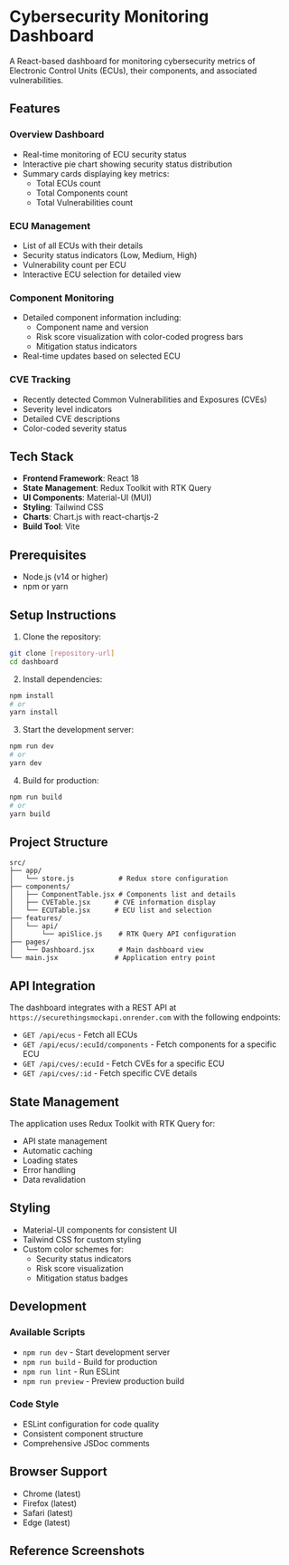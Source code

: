 # Cybersecurity Monitoring Dashboard

A React-based dashboard for monitoring cybersecurity metrics of Electronic Control Units (ECUs), their components, and associated vulnerabilities.

## Features

### Overview Dashboard
- Real-time monitoring of ECU security status
- Interactive pie chart showing security status distribution
- Summary cards displaying key metrics:
  - Total ECUs count
  - Total Components count
  - Total Vulnerabilities count

### ECU Management
- List of all ECUs with their details
- Security status indicators (Low, Medium, High)
- Vulnerability count per ECU
- Interactive ECU selection for detailed view

### Component Monitoring
- Detailed component information including:
  - Component name and version
  - Risk score visualization with color-coded progress bars
  - Mitigation status indicators
- Real-time updates based on selected ECU

### CVE Tracking
- Recently detected Common Vulnerabilities and Exposures (CVEs)
- Severity level indicators
- Detailed CVE descriptions
- Color-coded severity status

## Tech Stack

- **Frontend Framework**: React 18
- **State Management**: Redux Toolkit with RTK Query
- **UI Components**: Material-UI (MUI)
- **Styling**: Tailwind CSS
- **Charts**: Chart.js with react-chartjs-2
- **Build Tool**: Vite

## Prerequisites

- Node.js (v14 or higher)
- npm or yarn

## Setup Instructions

1. Clone the repository:
```bash
git clone [repository-url]
cd dashboard
```

2. Install dependencies:
```bash
npm install
# or
yarn install
```

3. Start the development server:
```bash
npm run dev
# or
yarn dev
```

4. Build for production:
```bash
npm run build
# or
yarn build
```

## Project Structure

```
src/
├── app/
│   └── store.js           # Redux store configuration
├── components/
│   ├── ComponentTable.jsx # Components list and details
│   ├── CVETable.jsx      # CVE information display
│   └── ECUTable.jsx      # ECU list and selection
├── features/
│   └── api/
│       └── apiSlice.js    # RTK Query API configuration
├── pages/
│   └── Dashboard.jsx      # Main dashboard view
└── main.jsx              # Application entry point
```

## API Integration

The dashboard integrates with a REST API at `https://securethingsmockapi.onrender.com` with the following endpoints:

- `GET /api/ecus` - Fetch all ECUs
- `GET /api/ecus/:ecuId/components` - Fetch components for a specific ECU
- `GET /api/cves/:ecuId` - Fetch CVEs for a specific ECU
- `GET /api/cves/:id` - Fetch specific CVE details

## State Management

The application uses Redux Toolkit with RTK Query for:
- API state management
- Automatic caching
- Loading states
- Error handling
- Data revalidation

## Styling

- Material-UI components for consistent UI
- Tailwind CSS for custom styling
- Custom color schemes for:
  - Security status indicators
  - Risk score visualization
  - Mitigation status badges

## Development

### Available Scripts

- `npm run dev` - Start development server
- `npm run build` - Build for production
- `npm run lint` - Run ESLint
- `npm run preview` - Preview production build

### Code Style

- ESLint configuration for code quality
- Consistent component structure
- Comprehensive JSDoc comments

## Browser Support

- Chrome (latest)
- Firefox (latest)
- Safari (latest)
- Edge (latest)

## Reference Screenshots

